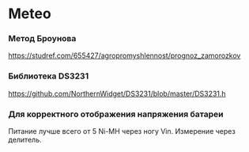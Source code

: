 # Meteo
### Метод Броунова
https://studref.com/655427/agropromyshlennost/prognoz_zamorozkov

### Библиотека DS3231
https://github.com/NorthernWidget/DS3231/blob/master/DS3231.h

### Для корректного отображения напряжения батареи
Питание лучше всего от 5 Ni-MH через ногу Vin. Измерение через делитель.
